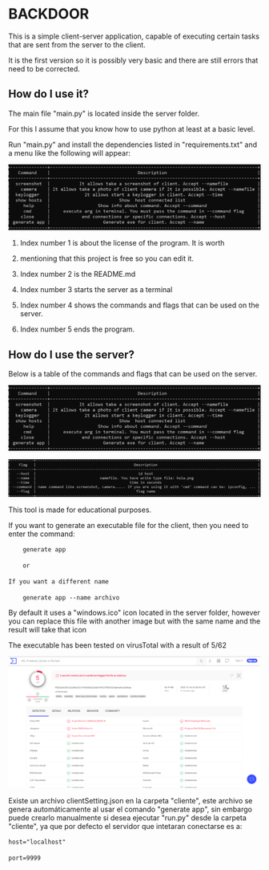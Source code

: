 # BACKDOOR

This is a simple client-server application, capable of executing certain tasks that are sent from the server to the client.

It is the first version so it is possibly very basic and there are still errors that need to be corrected.


## How do I use it?
The main file "main.py" is located inside the server folder.

For this I assume that you know how to use python at least at a basic level.

Run "main.py" and install the dependencies listed in "requirements.txt" and a menu like the following will appear:

![alt text](https://github.com/harol1997/backdoor/blob/main/img/commands.png)

1. Index number 1 is about the license of the program. It is worth

2. mentioning that this project is free so you can edit it.

3. Index number 2 is the README.md

4. Index number 3 starts the server as a terminal

5. Index number 4 shows the commands and flags that can be used on the server.

6. Index number 5 ends the program.


## How do I use the server?

Below is a table of the commands and flags that can be used on the server.

![commands.png](https://github.com/harol1997/backdoor/blob/main/img/commands.png)

![flags.png](https://github.com/harol1997/backdoor/blob/main/img/flags.png)


This tool is made for educational purposes.

If you want to generate an executable file for the client, then you need to enter the command:

        generate app

        or

    If you want a different name

        generate app --name archivo

By default it uses a "windows.ico" icon located in the server folder, however you can replace this file with another image but with the same name and the result will take that icon

The executable has been tested on virusTotal with a result of 5/62

![virustotal.png](https://github.com/harol1997/backdoor/blob/main/img/virustotal.png)

Existe un archivo clientSetting.json en la carpeta "cliente", este archivo se genera automáticamente al usar el comando "generate app", sin embargo puede crearlo manualmente si desea ejecutar "run.py" desde la carpeta "cliente", ya que por defecto el servidor que intetaran conectarse es a:

    host="localhost"

    port=9999